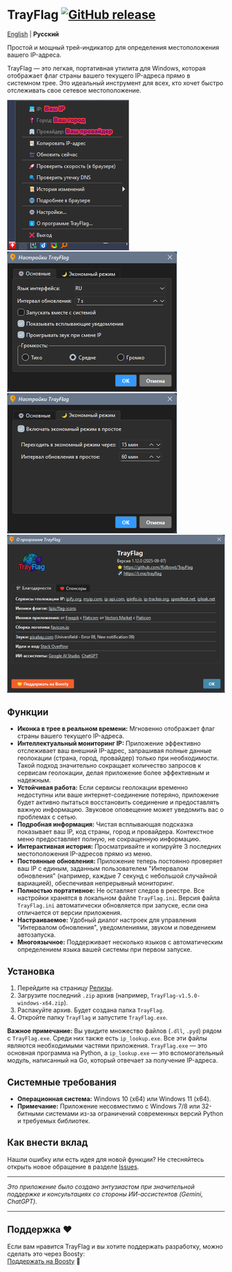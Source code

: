 # TrayFlag [![GitHub release](https://img.shields.io/github/v/release/Ridbowt/TrayFlag?label=version)](https://github.com/Ridbowt/TrayFlag/releases)

[English](README.md) | **Русский**

Простой и мощный трей-индикатор для определения местоположения вашего IP-адреса.

TrayFlag — это легкая, портативная утилита для Windows, которая отображает флаг страны вашего текущего IP-адреса прямо в системном трее. Это идеальный инструмент для всех, кто хочет быстро отслеживать свое сетевое местоположение.

![Меню TrayFlag](promo/05_trayflag_menu_ru.png)
![Настройки - Главная](promo/06_trayflag_settings-main_ru.png)
![Настройки - Ожидание](promo/07_trayflag_settings-idle_ru.png)
![О программе TrayFlag](promo/08_trayflag_about_ru.png)

## Функции
- **Иконка в трее в реальном времени:** Мгновенно отображает флаг страны вашего текущего IP-адреса.
- **Интеллектуальный мониторинг IP:** Приложение эффективно отслеживает ваш внешний IP-адрес, запрашивая полные данные геолокации (страна, город, провайдер) только при необходимости. Такой подход значительно сокращает количество запросов к сервисам геолокации, делая приложение более эффективным и надежным.
- **Устойчивая работа:** Если сервисы геолокации временно недоступны или ваше интернет-соединение потеряно, приложение будет активно пытаться восстановить соединение и предоставлять важную информацию. Звуковое оповещение может уведомить вас о проблемах с сетью.
- **Подробная информация:** Чистая всплывающая подсказка показывает ваш IP, код страны, город и провайдера. Контекстное меню предоставляет полную, не сокращенную информацию.
- **Интерактивная история:** Просматривайте и копируйте 3 последних местоположения IP-адресов прямо из меню.
- **Постоянные обновления:** Приложение теперь постоянно проверяет ваш IP с единым, заданным пользователем "Интервалом обновления" (например, каждые 7 секунд с небольшой случайной вариацией), обеспечивая непрерывный мониторинг.
- **Полностью портативное:** Не оставляет следов в реестре. Все настройки хранятся в локальном файле `TrayFlag.ini`. Версия файла `TrayFlag.ini` автоматически обновляется при запуске, если она отличается от версии приложения.
- **Настраиваемое:** Удобный диалог настроек для управления "Интервалом обновления", уведомлениями, звуком и поведением автозапуска.
- **Многоязычное:** Поддерживает несколько языков с автоматическим определением языка вашей системы при первом запуске.

## Установка
1. Перейдите на страницу [Релизы](https://github.com/Ridbowt/TrayFlag/releases).
2. Загрузите последний `.zip` архив (например, `TrayFlag-v1.5.0-windows-x64.zip`).
3. Распакуйте архив. Будет создана папка `TrayFlag`.
4. Откройте папку `TrayFlag` и запустите `TrayFlag.exe`.

**Важное примечание:** Вы увидите множество файлов (`.dll`, `.pyd`) рядом с `TrayFlag.exe`. Среди них также есть `ip_lookup.exe`. Все эти файлы являются необходимыми частями приложения. `TrayFlag.exe` — это основная программа на Python, а `ip_lookup.exe` — это вспомогательный модуль, написанный на Go, который отвечает за получение IP-адреса.

## Системные требования
- **Операционная система:** Windows 10 (x64) или Windows 11 (x64).
- **Примечание:** Приложение несовместимо с Windows 7/8 или 32-битными системами из-за ограничений современных версий Python и требуемых библиотек.

## Как внести вклад
Нашли ошибку или есть идея для новой функции? Не стесняйтесь открыть новое обращение в разделе [Issues](https://github.com/Ridbowt/TrayFlag/issues).


---
*Это приложение было создано энтузиастом при значительной поддержке и консультациях со стороны ИИ-ассистентов (Gemini, ChatGPT).*

---
## Поддержка ❤️

Если вам нравится TrayFlag и вы хотите поддержать разработку, можно сделать это через Boosty:  
[Поддержать на Boosty](https://boosty.to/trayflag) 💛